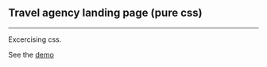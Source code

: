 ## Travel agency landing page (pure css)
------
Excercising css.


See the <a href="https://kurumkan.github.io/travel-agency-landing/">demo</a>
